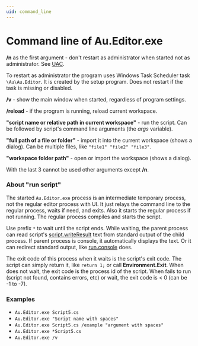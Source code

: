 ```yaml
---
uid: command_line
---
```


# Command line of Au.Editor.exe

**/n** as the first argument - don't restart as administrator when started not as administrator. See [UAC](xref:uac).

To restart as administrator the program uses Windows Task Scheduler task `\Au\Au.Editor`. It is created by the setup program. Does not restart if the task is missing or disabled.

**/v** - show the main window when started, regardless of program settings.

**/reload** - if the program is running, reload current workspace.

**"script name or relative path in current workspace"** - run the script. Can be followed by script's command line arguments (the *args* variable).

**"full path of a file or folder"** - import it into the current workspace (shows a dialog). Can be multiple files, like `"file1" "file2" "file3"`.

**"workspace folder path"** - open or import the workspace (shows a dialog).

With the last 3 cannot be used other arguments except **/n**.

### About "run script"
The started `Au.Editor.exe` process is an intermediate temporary process, not the regular editor process with UI. It just relays the command line to the regular process, waits if need, and exits. Also it starts the regular process if not running. The regular process compiles and starts the script.

Use prefix `*` to wait until the script ends. While waiting, the parent process can read script's [script.writeResult]() text from standard output of the child process. If parent process is console, it automatically displays the text. Or it can redirect standard output, like [run.console]() does.

The exit code of this process when it waits is the script's exit code. The script can simply return it, like `return 1;` or call **Environment.Exit**. When does not wait, the exit code is the process id of the script. When fails to run (script not found, contains errors, etc) or wait, the exit code is < 0 (can be -1 to -7).

### Examples

- `Au.Editor.exe Script5.cs`
- `Au.Editor.exe "Script name with spaces"`
- `Au.Editor.exe Script5.cs /example "argument with spaces"`
- `Au.Editor.exe *Script5.cs`
- `Au.Editor.exe /v`
